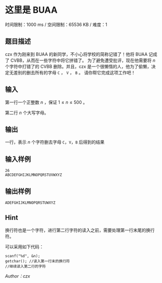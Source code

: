 # 这里是 BUAA

时间限制：1000 ms / 空间限制：65536 KB / 难度：1

## 题目描述

czx 作为刚来到 BUAA 的新同学，不小心将学校的简称记错了！他将 BUAA 记成了 CVBB，从而在一些字符中将它拼错了。
为了避免遭受批评，现在他需要将 $n$ 个字符中打错了的 CVBB 删除。并且，czx 是一个很懒惰的人，他为了偷懒，决定无差别的删去所有的字母 ``C`` ， ``V`` ， ``B`` 。
请你帮它完成这项工作吧！

## 输入

第一行一个正整数 $n$ ，保证 $1 \leq n \leq 500$ 。

第二行 $n$ 个大写字母。

## 输出

一行，表示 $n$ 个字符删去字母 ``C``，``V``，``B`` 后得到的结果

## 输入样例

    26
    ABCDEFGHIJKLMNOPQRSTUVWXYZ

## 输出样例

    ADEFGHIJKLMNOPQRSTUWXYZ

## Hint

换行符也是一个字符，进行第二行字符的读入之前，需要处理第一行末尾的换行符。

可以采用如下代码：

    scanf("%d", &n);
    getchar(); //读入第一行末的换行符
    //继续读入第二行的字符

 *Author：czx*
